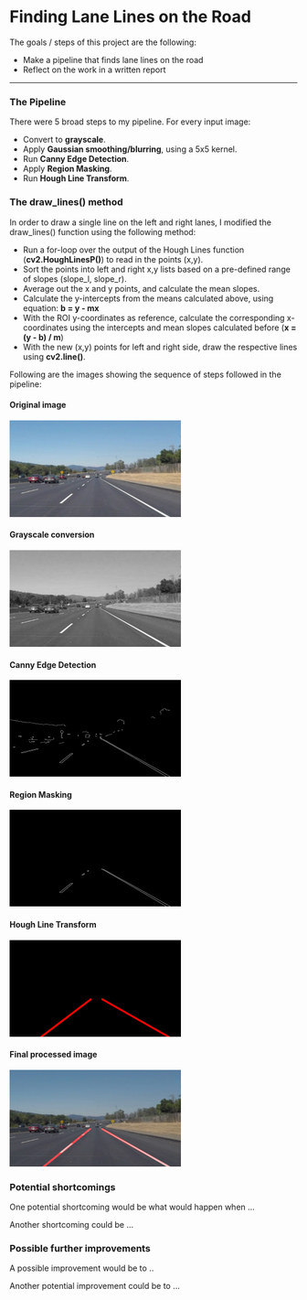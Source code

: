 # **Finding Lane Lines on the Road** 

The goals / steps of this project are the following:
* Make a pipeline that finds lane lines on the road
* Reflect on the work in a written report


[//]: # (Image References)

[image1]: ../resized_images/solidWhiteCurve1.jpg "Original"
[image2]: ../examples/grayscale.jpg "Grayscale"
[image3]: ../resized_images/solidWhiteCurve2.jpg "Canny detected lines"
[image4]: ../resized_images/solidWhiteCurve4.jpg "Region Masking"
[image5]: ../resized_images/solidWhiteCurve3.jpg "Hough Transform"
[image6]: ../resized_images/solidWhiteCurve5.jpg "Final image"

---

### The Pipeline

There were 5 broad steps to my pipeline. For every input image:

* Convert to **grayscale**.
* Apply **Gaussian smoothing/blurring**, using a 5x5 kernel.
* Run **Canny Edge Detection**.
* Apply **Region Masking**.
* Run **Hough Line Transform**.

### The draw_lines() method

In order to draw a single line on the left and right lanes, I modified the draw_lines() function using the following method:

* Run a for-loop over the output of the Hough Lines function (**cv2.HoughLinesP()**) to read in the points (x,y).
* Sort the points into left and right x,y lists based on a pre-defined range of slopes (slope_l, slope_r).
* Average out the x and y points, and calculate the mean slopes. 
* Calculate the y-intercepts from the means calculated above, using equation: **b = y - mx**
* With the ROI y-coordinates as reference, calculate the corresponding x-coordinates using the intercepts and mean slopes calculated before (**x = (y - b) / m**)
* With the new (x,y) points for left and right side, draw the respective lines using **cv2.line()**.

Following are the images showing the sequence of steps followed in the pipeline: 

#### Original image
![alt text][image1]

#### Grayscale conversion
![alt text][image2]

#### Canny Edge Detection
![alt text][image3]

#### Region Masking
![alt text][image4]

#### Hough Line Transform
![alt text][image5]

#### Final processed image
![alt text][image6]


### Potential shortcomings


One potential shortcoming would be what would happen when ... 

Another shortcoming could be ...


### Possible further improvements

A possible improvement would be to ..

Another potential improvement could be to ...

